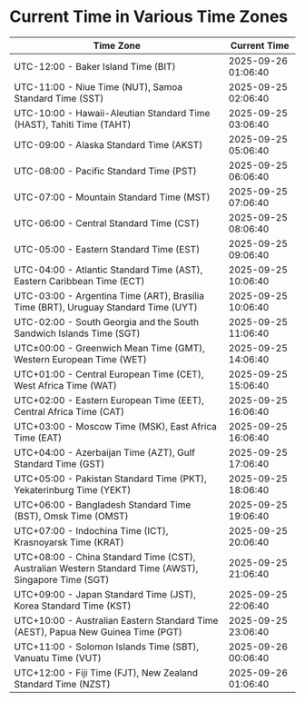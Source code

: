 # Current Time in Various Time Zones

| Time Zone | Current Time |
|-----------|--------------|
| UTC-12:00 - Baker Island Time (BIT) | 2025-09-26 01:06:40 |
| UTC-11:00 - Niue Time (NUT), Samoa Standard Time (SST) | 2025-09-25 02:06:40 |
| UTC-10:00 - Hawaii-Aleutian Standard Time (HAST), Tahiti Time (TAHT) | 2025-09-25 03:06:40 |
| UTC-09:00 - Alaska Standard Time (AKST) | 2025-09-25 05:06:40 |
| UTC-08:00 - Pacific Standard Time (PST) | 2025-09-25 06:06:40 |
| UTC-07:00 - Mountain Standard Time (MST) | 2025-09-25 07:06:40 |
| UTC-06:00 - Central Standard Time (CST) | 2025-09-25 08:06:40 |
| UTC-05:00 - Eastern Standard Time (EST) | 2025-09-25 09:06:40 |
| UTC-04:00 - Atlantic Standard Time (AST), Eastern Caribbean Time (ECT) | 2025-09-25 10:06:40 |
| UTC-03:00 - Argentina Time (ART), Brasília Time (BRT), Uruguay Standard Time (UYT) | 2025-09-25 10:06:40 |
| UTC-02:00 - South Georgia and the South Sandwich Islands Time (SGT) | 2025-09-25 11:06:40 |
| UTC±00:00 - Greenwich Mean Time (GMT), Western European Time (WET) | 2025-09-25 14:06:40 |
| UTC+01:00 - Central European Time (CET), West Africa Time (WAT) | 2025-09-25 15:06:40 |
| UTC+02:00 - Eastern European Time (EET), Central Africa Time (CAT) | 2025-09-25 16:06:40 |
| UTC+03:00 - Moscow Time (MSK), East Africa Time (EAT) | 2025-09-25 16:06:40 |
| UTC+04:00 - Azerbaijan Time (AZT), Gulf Standard Time (GST) | 2025-09-25 17:06:40 |
| UTC+05:00 - Pakistan Standard Time (PKT), Yekaterinburg Time (YEKT) | 2025-09-25 18:06:40 |
| UTC+06:00 - Bangladesh Standard Time (BST), Omsk Time (OMST) | 2025-09-25 19:06:40 |
| UTC+07:00 - Indochina Time (ICT), Krasnoyarsk Time (KRAT) | 2025-09-25 20:06:40 |
| UTC+08:00 - China Standard Time (CST), Australian Western Standard Time (AWST), Singapore Time (SGT) | 2025-09-25 21:06:40 |
| UTC+09:00 - Japan Standard Time (JST), Korea Standard Time (KST) | 2025-09-25 22:06:40 |
| UTC+10:00 - Australian Eastern Standard Time (AEST), Papua New Guinea Time (PGT) | 2025-09-25 23:06:40 |
| UTC+11:00 - Solomon Islands Time (SBT), Vanuatu Time (VUT) | 2025-09-26 00:06:40 |
| UTC+12:00 - Fiji Time (FJT), New Zealand Standard Time (NZST) | 2025-09-26 01:06:40 |
